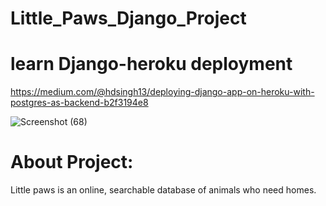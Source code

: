 # Little_Paws_Django_Project
# learn Django-heroku deployment
https://medium.com/@hdsingh13/deploying-django-app-on-heroku-with-postgres-as-backend-b2f3194e8

![Screenshot (68)](https://user-images.githubusercontent.com/62648927/118855637-99184380-b8f3-11eb-8b40-2df1c3ee5462.png)
# About Project:


Little paws is an online, searchable database of animals who need homes.
